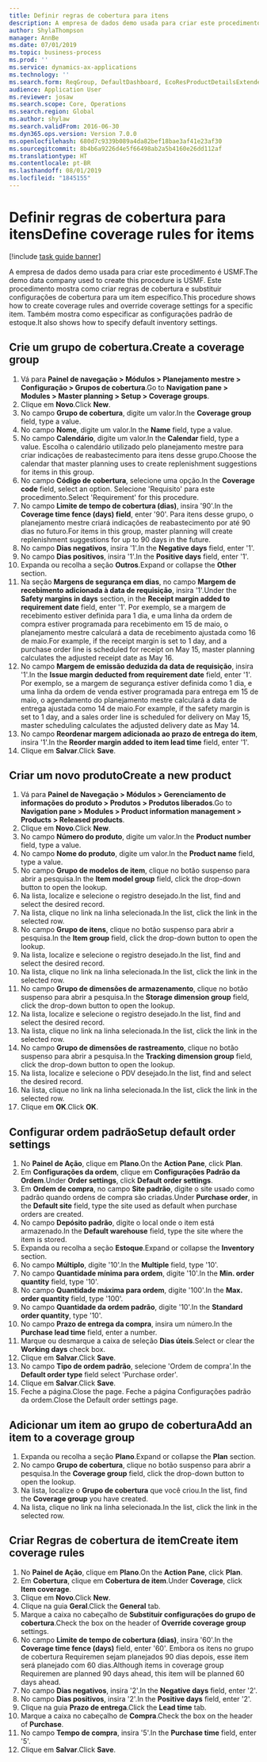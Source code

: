 ```yaml
---
title: Definir regras de cobertura para itens
description: A empresa de dados demo usada para criar este procedimento é USMF.
author: ShylaThompson
manager: AnnBe
ms.date: 07/01/2019
ms.topic: business-process
ms.prod: ''
ms.service: dynamics-ax-applications
ms.technology: ''
ms.search.form: ReqGroup, DefaultDashboard, EcoResProductDetailsExtended, EcoResProductCreate, InventItemOrderSetup, ReqItemTable
audience: Application User
ms.reviewer: josaw
ms.search.scope: Core, Operations
ms.search.region: Global
ms.author: shylaw
ms.search.validFrom: 2016-06-30
ms.dyn365.ops.version: Version 7.0.0
ms.openlocfilehash: 680d7c9339b089a4da82bef18bae3af41e23af30
ms.sourcegitcommit: 8b4b6a9226d4e5f66498ab2a5b4160e26dd112af
ms.translationtype: HT
ms.contentlocale: pt-BR
ms.lasthandoff: 08/01/2019
ms.locfileid: "1845155"
---
```

# <a name="define-coverage-rules-for-items"></a><span data-ttu-id="0bc10-103">Definir regras de cobertura para itens</span><span class="sxs-lookup"><span data-stu-id="0bc10-103">Define coverage rules for items</span></span>

[!include [task guide banner](../../includes/task-guide-banner.md)]

<span data-ttu-id="0bc10-104">A empresa de dados demo usada para criar este procedimento é USMF.</span><span class="sxs-lookup"><span data-stu-id="0bc10-104">The demo data company used to create this procedure is USMF.</span></span> <span data-ttu-id="0bc10-105">Este procedimento mostra como criar regras de cobertura e substituir configurações de cobertura para um item específico.</span><span class="sxs-lookup"><span data-stu-id="0bc10-105">This procedure shows how to create coverage rules and override coverage settings for a specific item.</span></span> <span data-ttu-id="0bc10-106">Também mostra como especificar as configurações padrão de estoque.</span><span class="sxs-lookup"><span data-stu-id="0bc10-106">It also shows how to specify default inventory settings.</span></span>


## <a name="create-a-coverage-group"></a><span data-ttu-id="0bc10-107">Crie um grupo de cobertura.</span><span class="sxs-lookup"><span data-stu-id="0bc10-107">Create a coverage group</span></span>
1. <span data-ttu-id="0bc10-108">Vá para **Painel de navegação > Módulos > Planejamento mestre > Configuração > Grupos de cobertura**.</span><span class="sxs-lookup"><span data-stu-id="0bc10-108">Go to **Navigation pane > Modules > Master planning > Setup > Coverage groups**.</span></span>
2. <span data-ttu-id="0bc10-109">Clique em **Novo**.</span><span class="sxs-lookup"><span data-stu-id="0bc10-109">Click **New**.</span></span>
3. <span data-ttu-id="0bc10-110">No campo **Grupo de cobertura**, digite um valor.</span><span class="sxs-lookup"><span data-stu-id="0bc10-110">In the **Coverage group** field, type a value.</span></span>
4. <span data-ttu-id="0bc10-111">No campo **Nome**, digite um valor.</span><span class="sxs-lookup"><span data-stu-id="0bc10-111">In the **Name** field, type a value.</span></span>
5. <span data-ttu-id="0bc10-112">No campo **Calendário**, digite um valor.</span><span class="sxs-lookup"><span data-stu-id="0bc10-112">In the **Calendar** field, type a value.</span></span> <span data-ttu-id="0bc10-113">Escolha o calendário utilizado pelo planejamento mestre para criar indicações de reabastecimento para itens desse grupo.</span><span class="sxs-lookup"><span data-stu-id="0bc10-113">Choose the calendar that master planning uses to create replenishment suggestions for items in this group.</span></span>  
6. <span data-ttu-id="0bc10-114">No campo **Código de cobertura**, selecione uma opção.</span><span class="sxs-lookup"><span data-stu-id="0bc10-114">In the **Coverage code** field, select an option.</span></span> <span data-ttu-id="0bc10-115">Selecione 'Requisito' para este procedimento.</span><span class="sxs-lookup"><span data-stu-id="0bc10-115">Select 'Requirement' for this procedure.</span></span>  
7. <span data-ttu-id="0bc10-116">No campo **Limite de tempo de cobertura (dias)**, insira '90'.</span><span class="sxs-lookup"><span data-stu-id="0bc10-116">In the **Coverage time fence (days) field**, enter '90'.</span></span> <span data-ttu-id="0bc10-117">Para itens desse grupo, o planejamento mestre criará indicações de reabastecimento por até 90 dias no futuro.</span><span class="sxs-lookup"><span data-stu-id="0bc10-117">For items in this group, master planning will create replenishment suggestions for up to 90 days in the future.</span></span>  
8. <span data-ttu-id="0bc10-118">No campo **Dias negativos**, insira '1'.</span><span class="sxs-lookup"><span data-stu-id="0bc10-118">In the **Negative days** field, enter '1'.</span></span>
9. <span data-ttu-id="0bc10-119">No campo **Dias positivos**, insira '1'.</span><span class="sxs-lookup"><span data-stu-id="0bc10-119">In the **Positive days** field, enter '1'.</span></span>
10. <span data-ttu-id="0bc10-120">Expanda ou recolha a seção **Outros**.</span><span class="sxs-lookup"><span data-stu-id="0bc10-120">Expand or collapse the **Other** section.</span></span>
11. <span data-ttu-id="0bc10-121">Na seção **Margens de segurança em dias**, no campo **Margem de recebimento adicionada à data de requisição**, insira '1'.</span><span class="sxs-lookup"><span data-stu-id="0bc10-121">Under the **Safety margins in days** section, in the **Receipt margin added to requirement date** field, enter '1'.</span></span> <span data-ttu-id="0bc10-122">Por exemplo, se a margem de recebimento estiver definida para 1 dia, e uma linha da ordem de compra estiver programada para recebimento em 15 de maio, o planejamento mestre calculará a data de recebimento ajustada como 16 de maio.</span><span class="sxs-lookup"><span data-stu-id="0bc10-122">For example, if the receipt margin is set to 1 day, and a purchase order line is scheduled for receipt on May 15, master planning calculates the adjusted receipt date as May 16.</span></span>  
12. <span data-ttu-id="0bc10-123">No campo **Margem de emissão deduzida da data de requisição**, insira '1'.</span><span class="sxs-lookup"><span data-stu-id="0bc10-123">In the **Issue margin deducted from requirement date** field, enter '1'.</span></span> <span data-ttu-id="0bc10-124">Por exemplo, se a margem de segurança estiver definida como 1 dia, e uma linha da ordem de venda estiver programada para entrega em 15 de maio, o agendamento do planejamento mestre calculará a data de entrega ajustada como 14 de maio.</span><span class="sxs-lookup"><span data-stu-id="0bc10-124">For example, if the safety margin is set to 1 day, and a sales order line is scheduled for delivery on May 15, master scheduling calculates the adjusted delivery date as May 14.</span></span>  
13. <span data-ttu-id="0bc10-125">No campo **Reordenar margem adicionada ao prazo de entrega do item**, insira '1'.</span><span class="sxs-lookup"><span data-stu-id="0bc10-125">In the **Reorder margin added to item lead time** field, enter '1'.</span></span>
14. <span data-ttu-id="0bc10-126">Clique em **Salvar**.</span><span class="sxs-lookup"><span data-stu-id="0bc10-126">Click **Save**.</span></span>

## <a name="create-a-new-product"></a><span data-ttu-id="0bc10-127">Criar um novo produto</span><span class="sxs-lookup"><span data-stu-id="0bc10-127">Create a new product</span></span>
1. <span data-ttu-id="0bc10-128">Vá para **Painel de Navegação > Módulos > Gerenciamento de informações do produto > Produtos > Produtos liberados**.</span><span class="sxs-lookup"><span data-stu-id="0bc10-128">Go to **Navigation pane > Modules > Product information management > Products > Released products**.</span></span>
2. <span data-ttu-id="0bc10-129">Clique em **Novo**.</span><span class="sxs-lookup"><span data-stu-id="0bc10-129">Click **New**.</span></span>
3. <span data-ttu-id="0bc10-130">No campo **Número do produto**, digite um valor.</span><span class="sxs-lookup"><span data-stu-id="0bc10-130">In the **Product number** field, type a value.</span></span>
4. <span data-ttu-id="0bc10-131">No campo **Nome do produto**, digite um valor.</span><span class="sxs-lookup"><span data-stu-id="0bc10-131">In the **Product name** field, type a value.</span></span>
5. <span data-ttu-id="0bc10-132">No campo **Grupo de modelos de item**, clique no botão suspenso para abrir a pesquisa.</span><span class="sxs-lookup"><span data-stu-id="0bc10-132">In the **Item model group** field, click the drop-down button to open the lookup.</span></span>
6. <span data-ttu-id="0bc10-133">Na lista, localize e selecione o registro desejado.</span><span class="sxs-lookup"><span data-stu-id="0bc10-133">In the list, find and select the desired record.</span></span>
7. <span data-ttu-id="0bc10-134">Na lista, clique no link na linha selecionada.</span><span class="sxs-lookup"><span data-stu-id="0bc10-134">In the list, click the link in the selected row.</span></span>
8. <span data-ttu-id="0bc10-135">No campo **Grupo de itens**, clique no botão suspenso para abrir a pesquisa.</span><span class="sxs-lookup"><span data-stu-id="0bc10-135">In the **Item group** field, click the drop-down button to open the lookup.</span></span>
9. <span data-ttu-id="0bc10-136">Na lista, localize e selecione o registro desejado.</span><span class="sxs-lookup"><span data-stu-id="0bc10-136">In the list, find and select the desired record.</span></span>
10. <span data-ttu-id="0bc10-137">Na lista, clique no link na linha selecionada.</span><span class="sxs-lookup"><span data-stu-id="0bc10-137">In the list, click the link in the selected row.</span></span>
11. <span data-ttu-id="0bc10-138">No campo **Grupo de dimensões de armazenamento**, clique no botão suspenso para abrir a pesquisa.</span><span class="sxs-lookup"><span data-stu-id="0bc10-138">In the **Storage dimension group** field, click the drop-down button to open the lookup.</span></span>
12. <span data-ttu-id="0bc10-139">Na lista, localize e selecione o registro desejado.</span><span class="sxs-lookup"><span data-stu-id="0bc10-139">In the list, find and select the desired record.</span></span>
13. <span data-ttu-id="0bc10-140">Na lista, clique no link na linha selecionada.</span><span class="sxs-lookup"><span data-stu-id="0bc10-140">In the list, click the link in the selected row.</span></span>
14. <span data-ttu-id="0bc10-141">No campo **Grupo de dimensões de rastreamento**, clique no botão suspenso para abrir a pesquisa.</span><span class="sxs-lookup"><span data-stu-id="0bc10-141">In the **Tracking dimension group** field, click the drop-down button to open the lookup.</span></span>
15. <span data-ttu-id="0bc10-142">Na lista, localize e selecione o PDV desejado.</span><span class="sxs-lookup"><span data-stu-id="0bc10-142">In the list, find and select the desired record.</span></span>
16. <span data-ttu-id="0bc10-143">Na lista, clique no link na linha selecionada.</span><span class="sxs-lookup"><span data-stu-id="0bc10-143">In the list, click the link in the selected row.</span></span>
17. <span data-ttu-id="0bc10-144">Clique em **OK**.</span><span class="sxs-lookup"><span data-stu-id="0bc10-144">Click **OK**.</span></span>

## <a name="setup-default-order-settings"></a><span data-ttu-id="0bc10-145">Configurar ordem padrão</span><span class="sxs-lookup"><span data-stu-id="0bc10-145">Setup default order settings</span></span>
1. <span data-ttu-id="0bc10-146">No **Painel de Ação**, clique em **Plano**.</span><span class="sxs-lookup"><span data-stu-id="0bc10-146">On the **Action Pane**, click **Plan**.</span></span>
2. <span data-ttu-id="0bc10-147">Em **Configurações da ordem**, clique em **Configurações Padrão da Ordem**.</span><span class="sxs-lookup"><span data-stu-id="0bc10-147">Under **Order settings**, click **Default order settings**.</span></span>
3. <span data-ttu-id="0bc10-148">Em **Ordem de compra**, no campo **Site padrão**, digite o site usado como padrão quando ordens de compra são criadas.</span><span class="sxs-lookup"><span data-stu-id="0bc10-148">Under **Purchase order**, in the **Default site** field, type the site used as default when purchase orders are created.</span></span>
4. <span data-ttu-id="0bc10-149">No campo **Depósito padrão**, digite o local onde o item está armazenado.</span><span class="sxs-lookup"><span data-stu-id="0bc10-149">In the **Default warehouse** field, type the site where the item is stored.</span></span>
5. <span data-ttu-id="0bc10-150">Expanda ou recolha a seção **Estoque**.</span><span class="sxs-lookup"><span data-stu-id="0bc10-150">Expand or collapse the **Inventory** section.</span></span>
6. <span data-ttu-id="0bc10-151">No campo **Múltiplo**, digite '10'.</span><span class="sxs-lookup"><span data-stu-id="0bc10-151">In the **Multiple** field, type '10'.</span></span>
7. <span data-ttu-id="0bc10-152">No campo **Quantidade mínima para ordem**, digite '10'.</span><span class="sxs-lookup"><span data-stu-id="0bc10-152">In the **Min. order quantity** field, type '10'.</span></span>
8. <span data-ttu-id="0bc10-153">No campo **Quantidade máxima para ordem**, digite '100'.</span><span class="sxs-lookup"><span data-stu-id="0bc10-153">In the **Max. order quantity** field, type '100'.</span></span>
9. <span data-ttu-id="0bc10-154">No campo **Quantidade da ordem padrão**, digite '10'.</span><span class="sxs-lookup"><span data-stu-id="0bc10-154">In the **Standard order quantity**, type '10'.</span></span>
10. <span data-ttu-id="0bc10-155">No campo **Prazo de entrega da compra**, insira um número.</span><span class="sxs-lookup"><span data-stu-id="0bc10-155">In the **Purchase lead time** field, enter a number.</span></span>
11. <span data-ttu-id="0bc10-156">Marque ou desmarque a caixa de seleção **Dias úteis**.</span><span class="sxs-lookup"><span data-stu-id="0bc10-156">Select or clear the **Working days** check box.</span></span>
12. <span data-ttu-id="0bc10-157">Clique em **Salvar**.</span><span class="sxs-lookup"><span data-stu-id="0bc10-157">Click **Save**.</span></span>
13. <span data-ttu-id="0bc10-158">No campo **Tipo de ordem padrão**, selecione 'Ordem de compra'.</span><span class="sxs-lookup"><span data-stu-id="0bc10-158">In the **Default order type** field select 'Purchase order'.</span></span>
14. <span data-ttu-id="0bc10-159">Clique em **Salvar**.</span><span class="sxs-lookup"><span data-stu-id="0bc10-159">Click **Save**.</span></span>
15. <span data-ttu-id="0bc10-160">Feche a página.</span><span class="sxs-lookup"><span data-stu-id="0bc10-160">Close the page.</span></span> <span data-ttu-id="0bc10-161">Feche a página Configurações padrão da ordem.</span><span class="sxs-lookup"><span data-stu-id="0bc10-161">Close the Default order settings page.</span></span>  

## <a name="add-an-item-to-a-coverage-group"></a><span data-ttu-id="0bc10-162">Adicionar um item ao grupo de cobertura</span><span class="sxs-lookup"><span data-stu-id="0bc10-162">Add an item to a coverage group</span></span>
1. <span data-ttu-id="0bc10-163">Expanda ou recolha a seção **Plano**.</span><span class="sxs-lookup"><span data-stu-id="0bc10-163">Expand or collapse the **Plan** section.</span></span>
2. <span data-ttu-id="0bc10-164">No campo **Grupo de cobertura**, clique no botão suspenso para abrir a pesquisa.</span><span class="sxs-lookup"><span data-stu-id="0bc10-164">In the **Coverage group** field, click the drop-down button to open the lookup.</span></span>
3. <span data-ttu-id="0bc10-165">Na lista, localize o **Grupo de cobertura** que você criou.</span><span class="sxs-lookup"><span data-stu-id="0bc10-165">In the list, find the **Coverage group** you have created.</span></span>
4. <span data-ttu-id="0bc10-166">Na lista, clique no link na linha selecionada.</span><span class="sxs-lookup"><span data-stu-id="0bc10-166">In the list, click the link in the selected row.</span></span>

## <a name="create-item-coverage-rules"></a><span data-ttu-id="0bc10-167">Criar Regras de cobertura de item</span><span class="sxs-lookup"><span data-stu-id="0bc10-167">Create item coverage rules</span></span>
1. <span data-ttu-id="0bc10-168">No **Painel de Ação**, clique em **Plano**.</span><span class="sxs-lookup"><span data-stu-id="0bc10-168">On the **Action Pane**, click **Plan**.</span></span>
2. <span data-ttu-id="0bc10-169">Em **Cobertura**, clique em **Cobertura de item**.</span><span class="sxs-lookup"><span data-stu-id="0bc10-169">Under **Coverage**, click **Item coverage**.</span></span>
3. <span data-ttu-id="0bc10-170">Clique em **Novo**.</span><span class="sxs-lookup"><span data-stu-id="0bc10-170">Click **New**.</span></span>
4. <span data-ttu-id="0bc10-171">Clique na guia **Geral**.</span><span class="sxs-lookup"><span data-stu-id="0bc10-171">Click the **General** tab.</span></span>
5. <span data-ttu-id="0bc10-172">Marque a caixa no cabeçalho de **Substituir configurações do grupo de cobertura**.</span><span class="sxs-lookup"><span data-stu-id="0bc10-172">Check the box on the header of **Override coverage group** settings.</span></span>
6. <span data-ttu-id="0bc10-173">No campo **Limite de tempo de cobertura (dias)**, insira '60'.</span><span class="sxs-lookup"><span data-stu-id="0bc10-173">In the **Coverage time fence (days)** field, enter '60'.</span></span> <span data-ttu-id="0bc10-174">Embora os itens no grupo de cobertura Requiremen sejam planejados 90 dias depois, esse item será planejado com 60 dias.</span><span class="sxs-lookup"><span data-stu-id="0bc10-174">Although items in coverage group Requiremen are planned 90 days ahead, this item will be planned 60 days ahead.</span></span>  
7. <span data-ttu-id="0bc10-175">No campo **Dias negativos**, insira '2'.</span><span class="sxs-lookup"><span data-stu-id="0bc10-175">In the **Negative days** field, enter '2'.</span></span>
8. <span data-ttu-id="0bc10-176">No campo **Dias positivos**, insira '2'.</span><span class="sxs-lookup"><span data-stu-id="0bc10-176">In the **Positive days** field, enter '2'.</span></span>
9. <span data-ttu-id="0bc10-177">Clique na guia **Prazo de entrega**.</span><span class="sxs-lookup"><span data-stu-id="0bc10-177">Click the **Lead time** tab.</span></span>
10. <span data-ttu-id="0bc10-178">Marque a caixa no cabeçalho de **Compra**.</span><span class="sxs-lookup"><span data-stu-id="0bc10-178">Check the box on the header of **Purchase**.</span></span>
11. <span data-ttu-id="0bc10-179">No campo **Tempo de compra**, insira '5'.</span><span class="sxs-lookup"><span data-stu-id="0bc10-179">In the **Purchase time** field, enter '5'.</span></span>
12. <span data-ttu-id="0bc10-180">Clique em **Salvar**.</span><span class="sxs-lookup"><span data-stu-id="0bc10-180">Click **Save**.</span></span>

